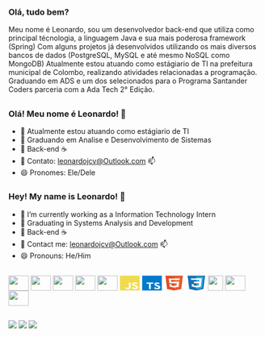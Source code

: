 
### Olá, tudo bem?
Meu nome é Leonardo, sou um desenvolvedor back-end que utiliza como principal técnologia, a linguagem Java e sua mais poderosa framework (Spring)
Com alguns projetos já desenvolvidos utilizando os mais diversos bancos de dados (PostgreSQL, MySQL e até mesmo NoSQL como MongoDB)
Atualmente estou atuando como estágiario de TI na prefeitura municipal de Colombo, realizando atividades relacionadas a programação.
Graduando em ADS e um dos selecionados para o Programa Santander Coders parceria com a Ada Tech 2° Edição.
##
### Olá! Meu nome é Leonardo! 👋
- 🔭 Atualmente estou atuando como estágiario de TI
- 🚀 Graduando em Analise e Desenvolvimento de Sistemas
- 🌱 Back-end ☕
- 💬 Contato: leonardojcv@Outlook.com 📫
- 😄 Pronomes: Ele/Dele
##
### Hey! My name is Leonardo! 👋
- 🔭 I’m currently working as a Information Technology Intern
- 🚀 Graduating in Systems Analysis and Development
- 🌱 Back-end ☕
- 💬 Contact me: leonardojcv@Outlook.com 📫
- 😄 Pronouns: He/Him

<div style="display: inline_block"><br>
  <img align="center" height="30" width="40" src="https://cdn.jsdelivr.net/gh/devicons/devicon/icons/java/java-original.svg" />
  <img align="center" height="30" width="40" src="https://cdn.jsdelivr.net/gh/devicons/devicon/icons/spring/spring-original.svg" />
  <img align="center" height="30" width="40" src="https://cdn.jsdelivr.net/gh/devicons/devicon/icons/mysql/mysql-plain.svg" />
  <img align="center" height="30" width="40" src="https://cdn.jsdelivr.net/gh/devicons/devicon/icons/postgresql/postgresql-original-wordmark.svg" />
  <img align="center" height="30" width="40" src="https://cdn.jsdelivr.net/gh/devicons/devicon/icons/mongodb/mongodb-original.svg" />
  <img align="center" height="30" width="40" src="https://raw.githubusercontent.com/devicons/devicon/master/icons/javascript/javascript-plain.svg">
  <img align="center" height="30" width="40" src="https://raw.githubusercontent.com/devicons/devicon/master/icons/typescript/typescript-plain.svg">
  <img align="center" height="30" width="40" src="https://raw.githubusercontent.com/devicons/devicon/master/icons/html5/html5-original.svg">
  <img align="center" height="30" width="40" src="https://raw.githubusercontent.com/devicons/devicon/master/icons/css3/css3-original.svg">
  <img align="center" height="30" width="30" src="https://assets.apidog.com/static/logo/apidog-logo-256.png"/>
  <img align="center" height="30" width="40" src="https://www.svgrepo.com/show/354202/postman-icon.svg"/>
  <img align="center" height="30" width="40" src="https://upload.wikimedia.org/wikipedia/commons/thumb/5/52/Apache_Maven_logo.svg/1024px-Apache_Maven_logo.svg.png" /> 
</div>

##

<div> 
  <a href="https://www.instagram.com/leonardojcv_" target="_blank"><img src="https://img.shields.io/badge/-Instagram-%23E4405F?style=for-the-badge&logo=instagram&logoColor=white" target="_blank"></a>
 	<a href="https://www.twitch.tv/leonardovcj" target="_blank"><img src="https://img.shields.io/badge/Twitch-9146FF?style=for-the-badge&logo=twitch&logoColor=white" target="_blank"></a>
  <a href="https://www.linkedin.com/in/leonardo-jose-clemente-vieira/" target="_blank"><img src="https://img.shields.io/badge/-LinkedIn-%230077B5?style=for-the-badge&logo=linkedin&logoColor=white" target="_blank"></a> 
</div>
